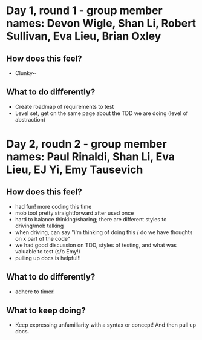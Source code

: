 # Day 1, round 1 - group member names: Devon Wigle, Shan Li, Robert Sullivan, Eva Lieu, Brian Oxley

## How does this feel?

- Clunky~

## What to do differently?

- Create roadmap of requirements to test
- Level set, get on the same page about the TDD we are doing (level of abstraction)

# Day 2, roudn 2 - group member names: Paul Rinaldi, Shan Li, Eva Lieu, EJ Yi, Emy Tausevich

## How does this feel?

- had fun! more coding this time
- mob tool pretty straightforward after used once
- hard to balance thinking/sharing; there are different styles to driving/mob talking
- when driving, can say "i'm thinking of doing this / do we have thoughts on x part of the code"
- we had good discussion on TDD, styles of testing, and what was valuable to test (s/o Emy!)
- pulling up docs is helpful!!

## What to do differently?

- adhere to timer!

## What to keep doing?

- Keep expressing unfamiliarity with a syntax or concept! And then pull up docs.